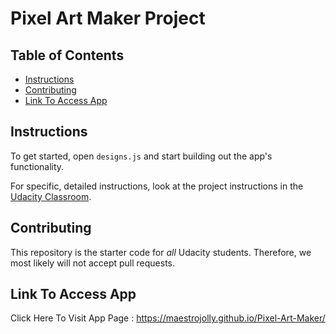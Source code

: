 # Pixel Art Maker Project

## Table of Contents

* [Instructions](#instructions)
* [Contributing](#contributing)
* [Link To Access App](#link)

## Instructions

To get started, open `designs.js` and start building out the app's functionality.

For specific, detailed instructions, look at the project instructions in the [Udacity Classroom](https://classroom.udacity.com/me).

## Contributing

This repository is the starter code for _all_ Udacity students. Therefore, we most likely will not accept pull requests.

## Link To Access App

Click Here To Visit App Page : https://maestrojolly.github.io/Pixel-Art-Maker/

